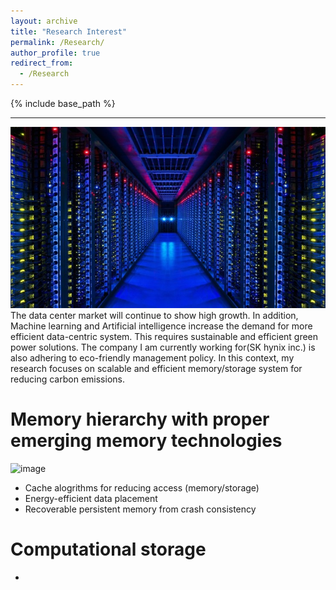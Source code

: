 ```yaml
---
layout: archive
title: "Research Interest"
permalink: /Research/
author_profile: true
redirect_from:
  - /Research
---
```



{% include base_path %}

---
![datacenter_img](/images/datacenter.jpg)
The data center market will continue to show high growth. In addition, Machine learning and Artificial intelligence increase the demand for more efficient data-centric system. This requires sustainable and efficient green power solutions. The company I am currently working for(SK hynix inc.) is also adhering to eco-friendly management policy. In this context, my research focuses on scalable and efficient memory/storage system for reducing carbon emissions.

Memory hierarchy with proper emerging memory technologies
======
![image](https://user-images.githubusercontent.com/25541665/182153670-20312c95-d50f-4a82-9aac-a2ee5666a4d6.png)

* Cache alogrithms for reducing access (memory/storage)
* Energy-efficient data placement
* Recoverable persistent memory from crash consistency

Computational storage
======
* 

